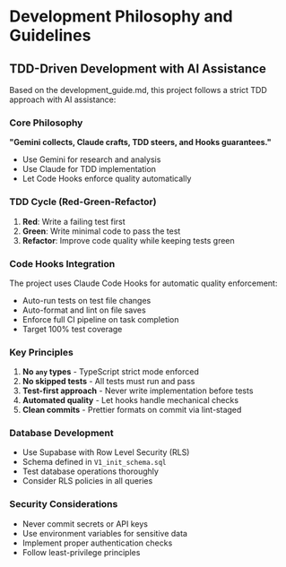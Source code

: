 # Development Philosophy and Guidelines

## TDD-Driven Development with AI Assistance

Based on the development_guide.md, this project follows a strict TDD approach with AI assistance:

### Core Philosophy

**"Gemini collects, Claude crafts, TDD steers, and Hooks guarantees."**

- Use Gemini for research and analysis
- Use Claude for TDD implementation
- Let Code Hooks enforce quality automatically

### TDD Cycle (Red-Green-Refactor)

1. **Red**: Write a failing test first
2. **Green**: Write minimal code to pass the test
3. **Refactor**: Improve code quality while keeping tests green

### Code Hooks Integration

The project uses Claude Code Hooks for automatic quality enforcement:

- Auto-run tests on test file changes
- Auto-format and lint on file saves
- Enforce full CI pipeline on task completion
- Target 100% test coverage

### Key Principles

1. **No `any` types** - TypeScript strict mode enforced
2. **No skipped tests** - All tests must run and pass
3. **Test-first approach** - Never write implementation before tests
4. **Automated quality** - Let hooks handle mechanical checks
5. **Clean commits** - Prettier formats on commit via lint-staged

### Database Development

- Use Supabase with Row Level Security (RLS)
- Schema defined in `V1_init_schema.sql`
- Test database operations thoroughly
- Consider RLS policies in all queries

### Security Considerations

- Never commit secrets or API keys
- Use environment variables for sensitive data
- Implement proper authentication checks
- Follow least-privilege principles
